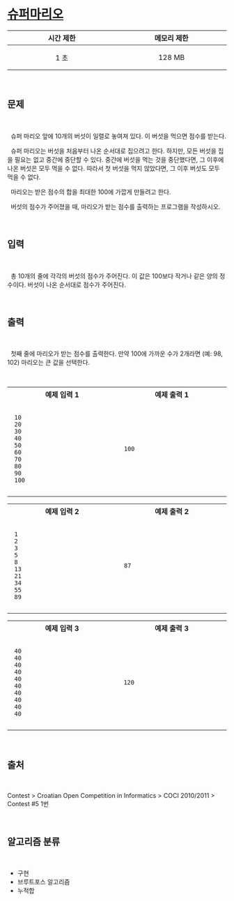 # [슈퍼마리오](https://www.acmicpc.net/problem/2851)

<center>

| 시간 제한 | 메모리 제한 |
| :-------: | :---------: |
|   1 초    |   128 MB    |

</center>
<br />

## 문제

<br />

&nbsp; 슈퍼 마리오 앞에 10개의 버섯이 일렬로 놓여져 있다. 이 버섯을 먹으면 점수를 받는다.

&nbsp; 슈퍼 마리오는 버섯을 처음부터 나온 순서대로 집으려고 한다. 하지만, 모든 버섯을 집을 필요는 없고 중간에 중단할 수 있다. 중간에 버섯을 먹는 것을 중단했다면, 그 이후에 나온 버섯은 모두 먹을 수 없다. 따라서 첫 버섯을 먹지 않았다면, 그 이후 버섯도 모두 먹을 수 없다.

&nbsp; 마리오는 받은 점수의 합을 최대한 100에 가깝게 만들려고 한다.

&nbsp; 버섯의 점수가 주어졌을 때, 마리오가 받는 점수를 출력하는 프로그램을 작성하시오.

<br />

## 입력

<br />

&nbsp; 총 10개의 줄에 각각의 버섯의 점수가 주어진다. 이 값은 100보다 작거나 같은 양의 정수이다. 버섯이 나온 순서대로 점수가 주어진다.

<br />

## 출력

<br />

&nbsp; 첫째 줄에 마리오가 받는 점수를 출력한다. 만약 100에 가까운 수가 2개라면 (예: 98, 102) 마리오는 큰 값을 선택한다.

<br />
<center>
<style>th {width: 30vw; text-align: center;} td {padding: 1em;}</style>
<table><tr><th>예제 입력 1</th><th>예제 출력 1</th></tr><tr><td>

```
10
20
30
40
50
60
70
80
90
100
```

</td><td>

```
100
```

</td></tr></table><table><tr><th>예제 입력 2</th><th>예제 출력 2</th></tr><tr><td><div>

```
1
2
3
5
8
13
21
34
55
89
```

</div></td><td>

```
87
```

</td></tr></table><table><tr><th>예제 입력 3</th><th>예제 출력 3</th></tr><tr><td><div>

```
40
40
40
40
40
40
40
40
40
40
```

</div></td><td>

```
120
```

</td></tr></table>
</center>
<br />

## 출처

<br />

Contest > Croatian Open Competition in Informatics > COCI 2010/2011 > Contest #5 1번

<br />

## 알고리즘 분류

<br />

- 구현
- 브루트포스 알고리즘
- 누적합
